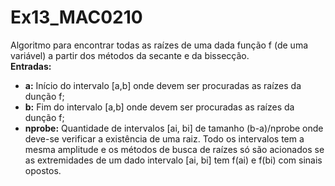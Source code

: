 # Ex13_MAC0210
Algoritmo para encontrar todas as raízes de uma dada função f (de uma variável) a partir dos métodos da secante e da bissecção.<br/>
<strong>Entradas:</strong><br/>
<ul>
  <li><strong>a:</strong> Início do intervalo [a,b] onde devem ser procuradas as raízes da dunção f;</li>
  <li><strong>b:</strong> Fim do intervalo [a,b] onde devem ser procuradas as raízes da dunção f;</li>
  <li><strong>nprobe:</strong> Quantidade de intervalos [ai, bi] de tamanho (b-a)/nprobe onde deve-se verificar a existência de uma raiz. Todo os intervalos tem a mesma amplitude e os métodos de busca de raízes só são acionados se as extremidades de um dado intervalo [ai, bi] tem f(ai) e f(bi) com sinais opostos.</li>
</ul>
